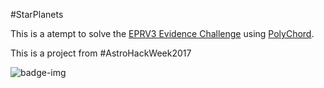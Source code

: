 #StarPlanets

This is a atempt to solve the [EPRV3 Evidence Challenge](http://eprv2017.psu.edu/) using [PolyChord](https://ccpforge.cse.rl.ac.uk/gf/project/polychord/).

This is a project from #AstroHackWeek2017

![badge-img](https://img.shields.io/badge/Made%20at-%23AstroHackWeek-8063d5.svg?style=flat)
